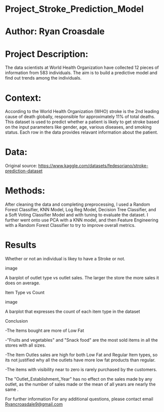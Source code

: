 # Project_Stroke_Prediction_Model

# Author: Ryan Croasdale

# Project Description:

The data scientists at World Health Organization have collected 12 pieces of information from 583 individuals. The aim is to build a predictive model and find out trends among the individuals.

# Context:

According to the World Health Organization (WHO) stroke is the 2nd leading cause of death globally, responsible for approximately 11% of total deaths.
This dataset is used to predict whether a patient is likely to get stroke based on the input parameters like gender, age, various diseases, and smoking status. Each row in the data provides relavant information about the patient.

# Data:

Original source: https://www.kaggle.com/datasets/fedesoriano/stroke-prediction-dataset

# Methods: 

After cleaning the data and completing preprocessing, I used a Random Forest Classifier, KNN Model, Log Reg Model, Decision Tree Classifier, and a Soft Voting Classifier Model and with tuning to evaluate the dataset. I further went onto use PCA with a KNN model, and then Feature Engineering with a Random Forest Classifier to try to improve overall metrics. 

# Results

Whether or not an individual is likey to have a Stroke or not.

image

A barplot of outlet type vs outlet sales. The larger the store the more sales it does on average.

Item Type vs Count

image

A barplot that expresses the count of each item type in the dataset

Conclusion

-The Items bought are more of Low Fat

-"Fruits and vegetables" and "Snack food" are the most sold items in all the stores with all sizes.

-The Item Outles sales are high for both Low Fat and Regular Item types, so its not justified why all the outlets have more low fat products than regular.

-The items with visibility near to zero is rarely purchased by the customers.

The "Outlet_Establishment_Year" has no effect on the sales made by any outlet, as the number of sales made or the mean of all years are nearly the same .

For further information For any additional questions, please contact email Ryancroasdale9@gmail.com
